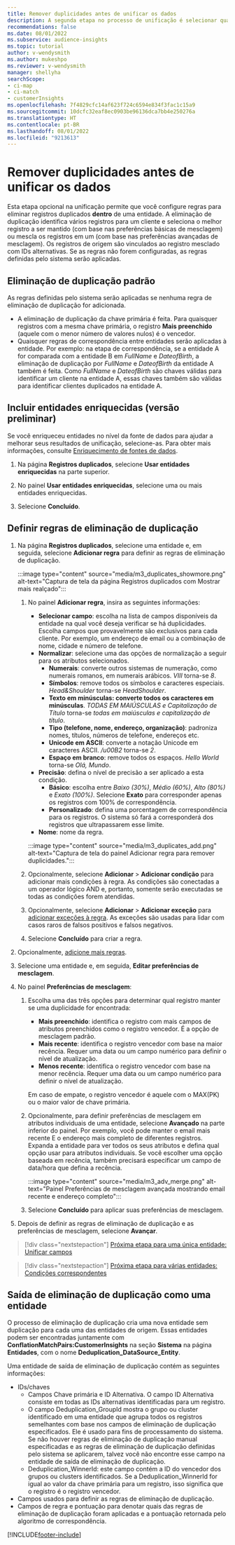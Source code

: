 ```yaml
---
title: Remover duplicidades antes de unificar os dados
description: A segunda etapa no processo de unificação é selecionar qual registro manter quando duplicidades forem encontradas.
recommendations: false
ms.date: 08/01/2022
ms.subservice: audience-insights
ms.topic: tutorial
author: v-wendysmith
ms.author: mukeshpo
ms.reviewer: v-wendysmith
manager: shellyha
searchScope:
- ci-map
- ci-match
- customerInsights
ms.openlocfilehash: 7f4829cfc14af623f724c6594e834f3fac1c15a9
ms.sourcegitcommit: 10dcfc32eaf8ec0903be96136dca7bb4e250276a
ms.translationtype: HT
ms.contentlocale: pt-BR
ms.lasthandoff: 08/01/2022
ms.locfileid: "9213613"
---
```

# <a name="remove-duplicates-before-unifying-data"></a>Remover duplicidades antes de unificar os dados

Esta etapa opcional na unificação permite que você configure regras para eliminar registros duplicados **dentro** de uma entidade. A eliminação de duplicação identifica vários registros para um cliente e seleciona o melhor registro a ser mantido (com base nas preferências básicas de mesclagem) ou mescla os registros em um (com base nas preferências avançadas de mesclagem). Os registros de origem são vinculados ao registro mesclado com IDs alternativas. Se as regras não forem configuradas, as regras definidas pelo sistema serão aplicadas.

## <a name="default-deduplication"></a>Eliminação de duplicação padrão

As regras definidas pelo sistema serão aplicadas se nenhuma regra de eliminação de duplicação for adicionada.

- A eliminação de duplicação da chave primária é feita.
  Para quaisquer registros com a mesma chave primária, o registro **Mais preenchido** (aquele com o menor número de valores nulos) é o vencedor.
- Quaisquer regras de correspondência entre entidades serão aplicadas à entidade.
  Por exemplo: na etapa de correspondência, se a entidade A for comparada com a entidade B em *FullName* e *DateofBirth*, a eliminação de duplicação por *FullName* e *DateofBirth* da entidade A também é feita. Como *FullName* e *DateofBirth* são chaves válidas para identificar um cliente na entidade A, essas chaves também são válidas para identificar clientes duplicados na entidade A.

## <a name="include-enriched-entities-preview"></a>Incluir entidades enriquecidas (versão preliminar)

Se você enriqueceu entidades no nível da fonte de dados para ajudar a melhorar seus resultados de unificação, selecione-as. Para obter mais informações, consulte [Enriquecimento de fontes de dados](data-sources-enrichment.md).

1. Na página **Registros duplicados**, selecione **Usar entidades enriquecidas** na parte superior.

1. No painel **Usar entidades enriquecidas**, selecione uma ou mais entidades enriquecidas.

1. Selecione **Concluído**.

## <a name="define-deduplication-rules"></a>Definir regras de eliminação de duplicação

1. Na página **Registros duplicados**, selecione uma entidade e, em seguida, selecione **Adicionar regra** para definir as regras de eliminação de duplicação.

   :::image type="content" source="media/m3_duplicates_showmore.png" alt-text="Captura de tela da página Registros duplicados com Mostrar mais realçado":::

   1. No painel **Adicionar regra**, insira as seguintes informações:
      - **Selecionar campo**: escolha na lista de campos disponíveis da entidade na qual você deseja verificar se há duplicidades. Escolha campos que provavelmente são exclusivos para cada cliente. Por exemplo, um endereço de email ou a combinação de nome, cidade e número de telefone.
      - **Normalizar**: selecione uma das opções de normalização a seguir para os atributos selecionados.
        - **Numerais**: converte outros sistemas de numeração, como numerais romanos, em numerais arábicos. *VIII* torna-se *8*.
        - **Símbolos**: remove todos os símbolos e caracteres especiais. *Head&Shoulder* torna-se *HeadShoulder*.
        - **Texto em minúsculas: converte todos os caracteres em minúsculas**. *TODAS EM MAIÚSCULAS e Capitalização de Título* torna-se *todas em maiúsculas e capitalização de título*.
        - **Tipo (telefone, nome, endereço, organização)**: padroniza nomes, títulos, números de telefone, endereços etc.
        - **Unicode em ASCII**: converte a notação Unicode em caracteres ASCII. */u00B2* torna-se *2*.
        - **Espaço em branco**: remove todos os espaços. *Hello   World* torna-se *Olá, Mundo*.
      - **Precisão**: defina o nível de precisão a ser aplicado a esta condição.
        - **Básico**: escolha entre *Baixo (30%)*, *Médio (60%)*, *Alto (80%)* e *Exato (100%)*. Selecione **Exato** para corresponder apenas os registros com 100% de correspondência.
        - **Personalizado**: defina uma porcentagem de correspondência para os registros. O sistema só fará a corresponderá dos registros que ultrapassarem esse limite.
      - **Nome**: nome da regra.

      :::image type="content" source="media/m3_duplicates_add.png" alt-text="Captura de tela do painel Adicionar regra para remover duplicidades.":::

   1. Opcionalmente, selecione **Adicionar** > **Adicionar condição** para adicionar mais condições à regra. As condições são conectadas a um operador lógico AND e, portanto, somente serão executadas se todas as condições forem atendidas.

   1. Opcionalmente, selecione **Adicionar** > **Adicionar exceção** para [adicionar exceções à regra](match-entities.md#add-exceptions-to-a-rule). As exceções são usadas para lidar com casos raros de falsos positivos e falsos negativos.

   1. Selecione **Concluído** para criar a regra.

1. Opcionalmente, [adicione mais regras](#define-deduplication-rules).

1. Selecione uma entidade e, em seguida, **Editar preferências de mesclagem**.

1. No painel **Preferências de mesclagem**:
   1. Escolha uma das três opções para determinar qual registro manter se uma duplicidade for encontrada:
      - **Mais preenchido**: identifica o registro com mais campos de atributos preenchidos como o registro vencedor. É a opção de mesclagem padrão.
      - **Mais recente**: identifica o registro vencedor com base na maior recência. Requer uma data ou um campo numérico para definir o nível de atualização.
      - **Menos recente**: identifica o registro vencedor com base na menor recência. Requer uma data ou um campo numérico para definir o nível de atualização.
      
      Em caso de empate, o registro vencedor é aquele com o MAX(PK) ou o maior valor de chave primária.
      
   1. Opcionalmente, para definir preferências de mesclagem em atributos individuais de uma entidade, selecione **Avançado** na parte inferior do painel. Por exemplo, você pode manter o email mais recente E o endereço mais completo de diferentes registros. Expanda a entidade para ver todos os seus atributos e defina qual opção usar para atributos individuais. Se você escolher uma opção baseada em recência, também precisará especificar um campo de data/hora que defina a recência.

      :::image type="content" source="media/m3_adv_merge.png" alt-text="Painel Preferências de mesclagem avançada mostrando email recente e endereço completo":::

   1. Selecione **Concluído** para aplicar suas preferências de mesclagem.

1. Depois de definir as regras de eliminação de duplicação e as preferências de mesclagem, selecione **Avançar**.
  
> [!div class="nextstepaction"]
> [Próxima etapa para uma única entidade: Unificar campos](merge-entities.md)

> [!div class="nextstepaction"]
> [Próxima etapa para várias entidades: Condições correspondentes](match-entities.md)

## <a name="deduplication-output-as-an-entity"></a>Saída de eliminação de duplicação como uma entidade

O processo de eliminação de duplicação cria uma nova entidade sem duplicação para cada uma das entidades de origem. Essas entidades podem ser encontradas juntamente com **ConflationMatchPairs:CustomerInsights** na seção **Sistema** na página **Entidades**, com o nome **Deduplication_DataSource_Entity**.

Uma entidade de saída de eliminação de duplicação contém as seguintes informações:

- IDs/chaves
  - Campos Chave primária e ID Alternativa. O campo ID Alternativa consiste em todas as IDs alternativas identificadas para um registro.
  - O campo Deduplication_GroupId mostra o grupo ou cluster identificado em uma entidade que agrupa todos os registros semelhantes com base nos campos de eliminação de duplicação especificados. Ele é usado para fins de processamento do sistema. Se não houver regras de eliminação de duplicação manual especificadas e as regras de eliminação de duplicação definidas pelo sistema se aplicarem, talvez você não encontre esse campo na entidade de saída de eliminação de duplicação.
  - Deduplication_WinnerId: este campo contém a ID do vencedor dos grupos ou clusters identificados. Se a Deduplication_WinnerId for igual ao valor da chave primária para um registro, isso significa que o registro é o registro vencedor.
- Campos usados para definir as regras de eliminação de duplicação.
- Campos de regra e pontuação para denotar quais das regras de eliminação de duplicação foram aplicadas e a pontuação retornada pelo algoritmo de correspondência.

[!INCLUDE[footer-include](includes/footer-banner.md)]
